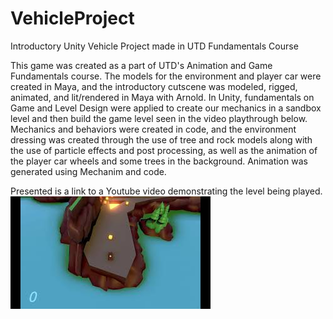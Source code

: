 # VehicleProject

Introductory Unity Vehicle Project made in UTD Fundamentals Course

This game was created as a part of UTD's Animation and Game Fundamentals course. 
The models for the environment and player car were created in Maya, and the
introductory cutscene was modeled, rigged, animated, and lit/rendered in Maya
with Arnold. In Unity, fundamentals on Game and Level Design were applied to
create our mechanics in a sandbox level and then build the game level seen in
the video playthrough below. Mechanics and behaviors were created in code, and
the environment dressing was created through the use of tree and rock models
along with the use of particle effects and post processing, as well as the 
animation of the player car wheels and some trees in the background. Animation
was generated using Mechanim and code.

Presented is a link to a Youtube video demonstrating the level being played.
[![Vehicle Game Playthrough](doc/VehicleProjectThumbnail.jpg)](https://youtu.be/T3kcpsMXfbA "Vehicle Game Playthrough- Click to Watch!")
